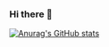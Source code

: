 ### Hi there 👋

[![Anurag's GitHub stats](https://github-readme-stats.vercel.app/api?username=Weiwei-Wan&show_icons=true&theme=tokyonight)](https://github.com/Weiwei-Wan/github-readme-stats)

<!--
**Weiwei-Wan/Weiwei-Wan** is a ✨ _special_ ✨ repository because its `README.md` (this file) appears on your GitHub profile.

Here are some ideas to get you started:

- 🔭 I’m currently working on ...
- 🌱 I’m currently learning ...
- 👯 I’m looking to collaborate on ...
- 🤔 I’m looking for help with ...
- 💬 Ask me about ...
- 📫 How to reach me: ...
- 😄 Pronouns: ...
- ⚡ Fun fact: ...
-->
